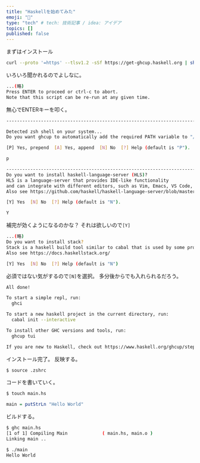 ```yaml
---
title: "Haskellを始めてみた"
emoji: "👏"
type: "tech" # tech: 技術記事 / idea: アイデア
topics: []
published: false
---
```


まずはインストール

```sh
curl --proto '=https' --tlsv1.2 -sSf https://get-ghcup.haskell.org | sh
```

いろいろ聞かれるのでよしなに。

```sh
...(略)
Press ENTER to proceed or ctrl-c to abort.
Note that this script can be re-run at any given time.
```

無心でENTERキーを叩く。

```sh
-------------------------------------------------------------------------------

Detected zsh shell on your system...
Do you want ghcup to automatically add the required PATH variable to "/Users/sakaeshinya/.zshrc"?

[P] Yes, prepend  [A] Yes, append  [N] No  [?] Help (default is "P").

p
```

```sh
-------------------------------------------------------------------------------
Do you want to install haskell-language-server (HLS)?
HLS is a language-server that provides IDE-like functionality
and can integrate with different editors, such as Vim, Emacs, VS Code, Atom, ...
Also see https://github.com/haskell/haskell-language-server/blob/master/README.md

[Y] Yes  [N] No  [?] Help (default is "N").

Y
```

補完が効くようになるのかな？
それは欲しいので`[Y]`

```sh
...(略)
Do you want to install stack?
Stack is a haskell build tool similar to cabal that is used by some projects.
Also see https://docs.haskellstack.org/

[Y] Yes  [N] No  [?] Help (default is "N")
```

必須ではない気がするので`[N]`を選択。
多分後からでも入れられるだろう。

```sh
All done!

To start a simple repl, run:
  ghci

To start a new haskell project in the current directory, run:
  cabal init --interactive

To install other GHC versions and tools, run:
  ghcup tui

If you are new to Haskell, check out https://www.haskell.org/ghcup/steps/
```

インストール完了。
反映する。

```sh
$ source .zshrc
```

コードを書いていく。

```sh
$ touch main.hs
```

```haskell
main = putStrLn "Hello World"
```

ビルドする。

```sh
$ ghc main.hs
[1 of 1] Compiling Main             ( main.hs, main.o )
Linking main ..
```

```sh
$ ./main
Hello World
```
